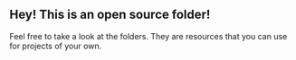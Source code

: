 ## Hey! This is an open source folder!
Feel free to take a look at the folders. They are resources that you can use for projects of your own.
